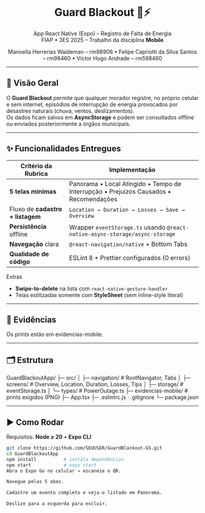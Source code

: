 <h1 align="center">Guard Blackout 📱⚡</h1>

<p align="center">
App React Native (Expo) – Registro de Falta de Energia<br>
FIAP • 3ES 2025 – Trabalho da disciplina <strong>Mobile</strong>
</p>

<p align="center">
Manoella Herrerias Waideman – rm98906 • Felipe Capriotti da Silva Santos – rm98460 • Victor Hugo Andrade – rm598460
</p>

---

## 🚀 Visão Geral

O **Guard Blackout** permite que qualquer morador registre, no próprio celular e sem internet, episódios de interrupção de energia provocados por desastres naturais (chuva, ventos, deslizamentos).  
Os dados ficam salvos em **AsyncStorage** e podem ser consultados offline ou enviados posteriormente a órgãos municipais.

---

## ✨ Funcionalidades Entregues

| Critério da Rubrica | Implementação |
|---------------------|--------------|
| **5 telas mínimas** | Panorama • Local Atingido • Tempo de Interrupção • Prejuízos Causados • Recomendações |
| Fluxo de **cadastro + listagem** | `Location → Duration → Losses → Save → Overview` |
| **Persistência** offline | Wrapper `eventStorage.ts` usando `@react-native-async-storage/async-storage` |
| **Navegação** clara | `@react-navigation/native` + Bottom Tabs |
| **Qualidade de código** | ESLint 8 + Prettier configurados (0 errors) |

Extras  
- **Swipe-to-delete** na lista com `react-native-gesture-handler`  
- Telas estilizadas somente com **StyleSheet** (sem inline-style literal)  

---

## 📸 Evidências
Os prints estão em evidencias-mobile.

---

## 🗂️ Estrutura

GuardBlackoutApp/
├─ src/
│ ├─ navigation/ # RootNavigator, Tabs
│ ├─ screens/ # Overview, Location, Duration, Losses, Tips
│ ├─ storage/ # eventStorage.ts
│ └─ types/ # PowerOutage.ts
├─ evidencias-mobile/ # prints exigidos (PNG)
├─ App.tsx
├─ .eslintrc.js · .gitignore
└─ package.json

---

## ▶️ Como Rodar

Requisitos: **Node ≥ 20** • **Expo CLI**  
```bash
git clone https://github.com/SEUUSER/GuardBlackout-GS.git
cd GuardBlackoutApp
npm install          # instala dependências
npm start            # expo start
Abra o Expo Go no celular → escaneie o QR.

Navegue pelas 5 abas.

Cadastre um evento completo e veja-o listado em Panorama.

Deslize para a esquerda para excluir.
